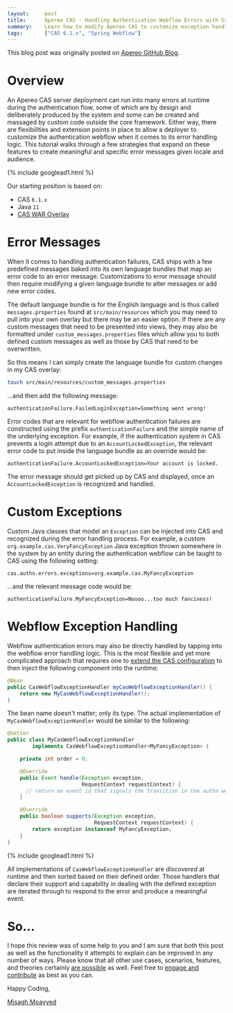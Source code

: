 ```yaml
---
layout:     post
title:      Apereo CAS - Handling Authentication Webflow Errors with Grace
summary:    Learn how to modify Apereo CAS to customize exception handling and produce localized error messages for your deployment.
tags:       ["CAS 6.1.x", "Spring Webflow"]
---
```


<div class="alert alert-success"><i class="far fa-lightbulb"></i> This blog post was originally posted on <a href="https://github.com/apereo/apereo.github.io">Apereo GitHub Blog</a>.</div>

# Overview

An Apereo CAS server deployment can run into many errors at runtime during the authentication flow, some of which are by design and deliberately produced by the system and some can be created and massaged by custom code outside the core framework. Either way, there are flexibilities and extension points in place to allow a deployer to customize the authentication webflow when it comes to its error handling logic. This tutorial walks through a few strategies that expand on these features to create meaningful and specific error messages given locale and audience.

{% include googlead1.html  %}

Our starting position is based on:

- CAS `6.1.x`
- Java `11`
- [CAS WAR Overlay](https://github.com/apereo/cas-overlay-template)

# Error Messages

When it comes to handling authentication failures, CAS ships with a few predefined messages baked into its own language bundles that map an error code to an error message. Customizations to error message should then require modifying a given language bundle to alter messages or add new error codes. 

The default language bundle is for the English language and is thus called `messages.properties` found at `src/main/resources` which you may need to pull into your own overlay but there may be an easier option. If there are any custom messages that need to be presented into views, they may also be formatted under `custom_messages.properties` files which allow you to both defined custom messages as well as those by CAS that need to be overwritten.

So this means I can simply create the language bundle for custom changes in my CAS overlay:

```bash
touch src/main/resources/custom_messages.properties
```

...and then add the following message:

```properties
authenticationFailure.FailedLoginException=Something went wrong!
```

Error codes that are relevant for webflow authentication failures are constructed using the prefix `authenticationFailure` and the simple name of the underlying exception. For example, if the authentication system in CAS prevents a login attempt due to an `AccountLockedException`, the relevant error code to put inside the language bundle as an override would be:

```properties
authenticationFailure.AccountLockedException=Your account is locked.
```

The error message should get picked up by CAS and displayed, once an `AccountLockedException` is recognized and handled.

# Custom Exceptions

Custom Java classes that model an `Exception` can be injected into CAS and recognized during the error handling process. For example, a custom `org.example.cas.VeryFancyException` Java exception thrown somewhere in the system by an entity during the authentication webflow can be taught to CAS using the following setting:

```properties
cas.authn.errors.exceptions=org.example.cas.MyFancyException
```

...and the relevant message code would be:

```properties
authenticationFailure.MyFancyException=Noooo...too much fanciness!
```

# Webflow Exception Handling

Webflow authentication errors may also be directly handled by tapping into the webflow error handling logic. This is the most flexible and yet more complicated approach that requires one to [extend the CAS configuration](https://apereo.github.io/cas/6.1.x/configuration/Configuration-Management-Extensions.html) to then inject the following component into the runtime:

```java
@Bean
public CasWebflowExceptionHandler myCasWebflowExceptionHandler() {
    return new MyCasWebflowExceptionHandler();
}
```

The bean name doesn't matter; only its type. The actual implementation of `MyCasWebflowExceptionHandler` would be similar to the following:

```java
@Getter
public class MyCasWebflowExceptionHandler
        implements CasWebflowExceptionHandler<MyFancyException> {

    private int order = 0;

    @Override
    public Event handle(Exception exception, 
                        RequestContext requestContext) {
      // return an event id that signals the transition in the authn webflow
    }

    @Override
    public boolean supports(Exception exception, 
                            RequestContext requestContext) {
        return exception instanceof MyFancyException;
    }
}
```

{% include googlead1.html  %}

All implementations of `CasWebflowExceptionHandler` are *discovered* at runtime and then sorted based on their defined order. Those handlers
that declare their support and capability in dealing with the defined exception are iterated through to respond to the error and produce a meaningful event.

# So...

I hope this review was of some help to you and I am sure that both this post as well as the functionality it attempts to explain can be improved in any number of ways. Please know that all other use cases, scenarios, features, and theories certainly [are possible](https://apereo.github.io/2017/02/18/onthe-theoryof-possibility/) as well. Feel free to [engage and contribute](https://apereo.github.io/cas/developer/Contributor-Guidelines.html) as best as you can.

Happy Coding,

[Misagh Moayyed](https://fawnoos.com)

